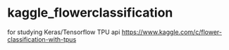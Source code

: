 # kaggle_flowerclassification
for studying Keras/Tensorflow TPU api
https://www.kaggle.com/c/flower-classification-with-tpus
